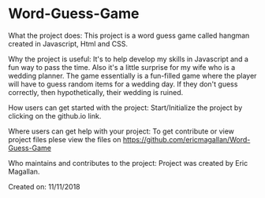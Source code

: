 # Word-Guess-Game

What the project does:
This project is a word guess game called hangman created in Javascript, Html and CSS.

Why the project is useful: It's to help develop my skills in Javascript and a fun way to pass the time. Also it's a little surprise for my wife who is a wedding planner.
The game essentially is a fun-filled game where the player will have to guess random items for a wedding day. If they don't guess correctly, then hypothetically, their wedding is ruined.

How users can get started with the project: Start/Initialize the project by clicking on the github.io link.

Where users can get help with your project: To get contribute or view project files plese view the files on https://github.com/ericmagallan/Word-Guess-Game

Who maintains and contributes to the project: Project was created by Eric Magallan.

Created on: 11/11/2018